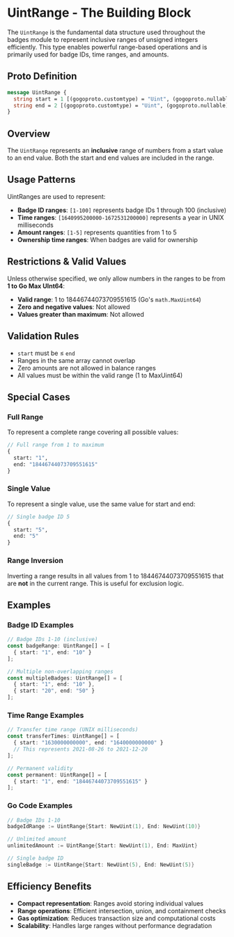 # UintRange - The Building Block

The `UintRange` is the fundamental data structure used throughout the badges module to represent inclusive ranges of unsigned integers efficiently. This type enables powerful range-based operations and is primarily used for badge IDs, time ranges, and amounts.

## Proto Definition

```protobuf
message UintRange {
  string start = 1 [(gogoproto.customtype) = "Uint", (gogoproto.nullable) = false];
  string end = 2 [(gogoproto.customtype) = "Uint", (gogoproto.nullable) = false];
}
```

## Overview

The `UintRange` represents an **inclusive** range of numbers from a start value to an end value. Both the start and end values are included in the range.

## Usage Patterns

UintRanges are used to represent:
- **Badge ID ranges**: `[1-100]` represents badge IDs 1 through 100 (inclusive)
- **Time ranges**: `[1640995200000-1672531200000]` represents a year in UNIX milliseconds
- **Amount ranges**: `[1-5]` represents quantities from 1 to 5
- **Ownership time ranges**: When badges are valid for ownership

## Restrictions & Valid Values

Unless otherwise specified, we only allow numbers in the ranges to be from **1 to Go Max UInt64**:

- **Valid range**: 1 to 18446744073709551615 (Go's `math.MaxUint64`)
- **Zero and negative values**: Not allowed
- **Values greater than maximum**: Not allowed

## Validation Rules

- `start` must be ≤ `end`
- Ranges in the same array cannot overlap
- Zero amounts are not allowed in balance ranges
- All values must be within the valid range (1 to MaxUint64)

## Special Cases

### Full Range
To represent a complete range covering all possible values:

```protobuf
// Full range from 1 to maximum
{
  start: "1",
  end: "18446744073709551615"
}
```

### Single Value
To represent a single value, use the same value for start and end:

```protobuf
// Single badge ID 5
{
  start: "5", 
  end: "5"
}
```

### Range Inversion
Inverting a range results in all values from 1 to 18446744073709551615 that are **not** in the current range. This is useful for exclusion logic.

## Examples

### Badge ID Examples
```typescript
// Badge IDs 1-10 (inclusive)
const badgeRange: UintRange[] = [
  { start: "1", end: "10" }
];

// Multiple non-overlapping ranges
const multipleBadges: UintRange[] = [
  { start: "1", end: "10" },
  { start: "20", end: "50" }
];
```

### Time Range Examples
```typescript
// Transfer time range (UNIX milliseconds)
const transferTimes: UintRange[] = [
  { start: "1630000000000", end: "1640000000000" }
  // This represents 2021-08-26 to 2021-12-20
];

// Permanent validity
const permanent: UintRange[] = [
  { start: "1", end: "18446744073709551615" }
];
```

### Go Code Examples
```go
// Badge IDs 1-10
badgeIdRange := UintRange{Start: NewUint(1), End: NewUint(10)}

// Unlimited amount
unlimitedAmount := UintRange{Start: NewUint(1), End: MaxUint}

// Single badge ID
singleBadge := UintRange{Start: NewUint(5), End: NewUint(5)}
```

## Efficiency Benefits

- **Compact representation**: Ranges avoid storing individual values
- **Range operations**: Efficient intersection, union, and containment checks
- **Gas optimization**: Reduces transaction size and computational costs
- **Scalability**: Handles large ranges without performance degradation